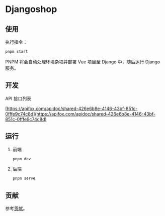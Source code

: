 # Djangoshop

## 使用

执行指令：

```bash
pnpm start
```

PNPM 将会自动处理环境杂项并部署 Vue 项目至 Django 中，随后运行 Django 服务。

## 开发

API 接口列表

[https://apifox.com/apidoc/shared-426e6b8e-4146-43bf-851c-0fffe9c74c8d](https://apifox.com/apidoc/shared-426e6b8e-4146-43bf-851c-0fffe9c74c8d)

## 运行

1. 前端

   ```bash
   pnpm dev
   ```

2. 后端

   ```bash
   pnpm serve
   ```

## 贡献

参考[贡献](./CONTRIBUTING.md)。
